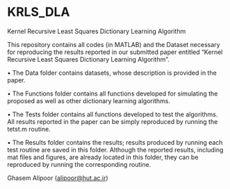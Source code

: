 # KRLS_DLA
Kernel Recursive Least Squares Dictionary Learning Algorithm

This repository contains all codes (in MATLAB) and the Dataset necessary for reproducing the results reported in our submitted paper entitled “Kernel Recursive Least Squares Dictionary Learning Algorithm”.

•	The Data folder contains datasets, whose description is provided in the paper.

•	The Functions folder contains all functions developed for simulating the proposed as well as other dictionary learning algorithms.

•	The Tests folder contains all functions developed to test the algorithms. All results reported in the paper can be simply reproduced by running the tetst.m routine.

•	The Results folder contains the results; results produced by running each test routine are saved in this folder. Although the reported results, including mat files and figures, are already located in this folder, they can be reproduced by running the corresponding routine.

Ghasem Alipoor (alipoor@hut.ac.ir)
